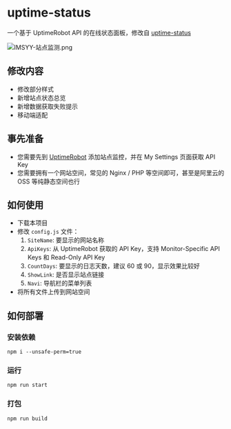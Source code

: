 # uptime-status

一个基于 UptimeRobot API 的在线状态面板，修改自 [uptime-status](https://github.com/yb/uptime-status)  

![IMSYY-站点监测.png](https://smms.app/image/pMeh8NHbTYiFrId)

## 修改内容

- 修改部分样式
- 新增站点状态总览
- 新增数据获取失败提示
- 移动端适配

## 事先准备

- 您需要先到 [UptimeRobot](https://uptimerobot.com/ "UptimeRobot") 添加站点监控，并在 My Settings 页面获取 API Key
- 您需要拥有一个网站空间，常见的 Nginx / PHP 等空间即可，甚至是阿里云的 OSS 等纯静态空间也行

## 如何使用

- 下载本项目
- 修改 `config.js` 文件：
   1. `SiteName`: 要显示的网站名称
   2. `ApiKeys`: 从 UptimeRobot 获取的 API Key，支持 Monitor-Specific API Keys 和 Read-Only API Key
   3. `CountDays`: 要显示的日志天数，建议 60 或 90，显示效果比较好
   4. `ShowLink`: 是否显示站点链接
   5. `Navi`: 导航栏的菜单列表
- 将所有文件上传到网站空间

## 如何部署

### 安装依赖

```
npm i --unsafe-perm=true
```

### 运行

```
npm run start
```

### 打包

```
npm run build
```